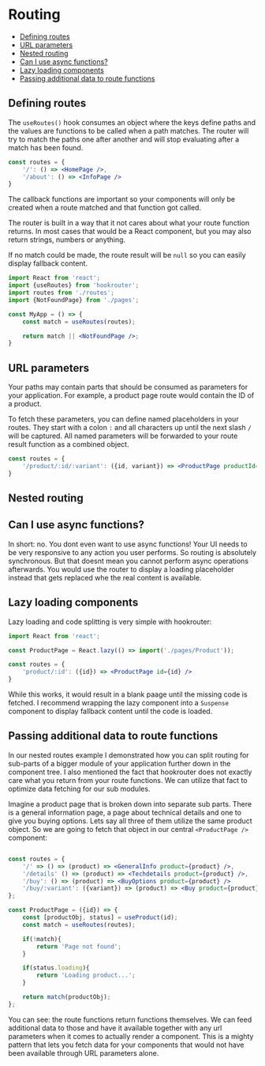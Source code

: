 # Routing

- [Defining routes](#defining-routes)
- [URL parameters](#url-parameters)
- [Nested routing](#nested-routing)
- [Can I use async functions?](#can-i-use-async-functions)
- [Lazy loading components](#lazy-loading-components)
- [Passing additional data to route functions](#passing-additional-data-to-route-functions)

## Defining routes
The `useRoutes()` hook consumes an object where the keys define paths and the values are functions to be called when 
a path matches. The router will try to match the paths one after another and will stop evaluating after a match has 
been found.

```jsx
const routes = {
    '/': () => <HomePage />,
    '/about': () => <InfoPage />
}
```

The callback functions are important so your components will only be created when a route matched and that function 
got called.

The router is built in a way that it not cares about what your route function returns. In most cases that would be a 
React component, but you may also return strings, numbers or anything.

If no match could be made, the route result will be `null` so you can easily display fallback content.

```jsx
import React from 'react';
import {useRoutes} from 'hookrouter';
import routes from './routes';
import {NotFoundPage} from './pages';

const MyApp = () => {
    const match = useRoutes(routes);

    return match || <NotFoundPage />;
}
```

## URL parameters
Your paths may contain parts that should be consumed as parameters for your application. For example, a product page 
route would contain the ID of a product. 

To fetch these parameters, you can define named placeholders in your routes. They start with a colon `:` and all 
characters up until the next slash `/` will be captured. All named parameters will be forwarded to your route result 
function as a combined object.

```jsx
const routes = {
    '/product/:id/:variant': ({id, variant}) => <ProductPage productId={id} variant={variant} />
}
```

## Nested routing

## Can I use async functions?
In short: no. You dont even want to use async functions! Your UI needs to be very responsive to any action you user 
performs. So routing is absolutely synchronous. But that doesnt mean you cannot perform async operations afterwards. 
You would use the router to display a loading placeholder instead that gets replaced whe the real content is available.

## Lazy loading components

Lazy loading and code splitting is very simple with hookrouter:

```jsx
import React from 'react';

const ProductPage = React.lazy(() => import('./pages/Product'));

const routes = {
    'product/:id': ({id}) => <ProductPage id={id} />
}
```

While this works, it would result in a blank paage until the missing code is fetched. I recommend wrapping the lazy 
component into a `Suspense` component to display fallback content until the code is loaded.


## Passing additional data to route functions
In our nested routes example I demonstrated how you can split routing for sub-parts of a bigger module of your 
application further down in the component tree. I also mentioned the fact that hookrouter does not exactly care what 
you return from your route functions. We can utilize that fact to optimize data fetching for our sub modules.

Imagine a product page that is broken down into separate sub parts. There is a general information page, a page about 
technical details and one to give you buying options. Lets say all three of them utilize the same product object. So we
are going to fetch that object in our central `<ProductPage />` component:

```jsx

const routes = {
    '/' => () => (product) => <GeneralInfo product={product} />,
    '/details' () => (product) => <Techdetails product={product} />,
    '/buy': () => (product) => <BuyOptions product={product} />
    '/buy/:variant': ({variant}) => (product) => <Buy product={product} variant={variant} />
};

const ProductPage = ({id}) => {
    const [productObj, status] = useProduct(id);
    const match = useRoutes(routes);

    if(!match){
        return 'Page not found';
    }

    if(status.loading){
        return 'Loading product...';
    }

    return match(productObj);
};
```

You can see: the route functions return functions themselves. We can feed additional data to those and have it available 
together with any url parameters when it comes to actually render a component. This is a mighty pattern that lets you 
fetch data for your components that would not have been available through URL parameters alone.
